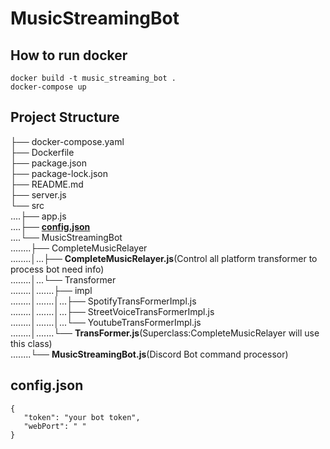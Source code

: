 # MusicStreamingBot

## How to run docker
```
docker build -t music_streaming_bot .
docker-compose up
```

## Project Structure
├── docker-compose.yaml  
├── Dockerfile  
├── package.json  
├── package-lock.json  
├── README.md  
├── server.js  
└── src  
....├── app.js  
....├── **[config.json](#config.json)**  
....└── MusicStreamingBot  
........├── CompleteMusicRelayer  
........│...├── **CompleteMusicRelayer.js**(Control all platform transformer to process bot need info)  
........│...└── Transformer  
........│.......├── impl  
........│.......│...├── SpotifyTransFormerImpl.js  
........│.......│...├── StreetVoiceTransFormerImpl.js  
........│.......│...└── YoutubeTransFormerImpl.js  
........│.......└── **TransFormer.js**(Superclass:CompleteMusicRelayer will use this class)  
........└── **MusicStreamingBot.js**(Discord Bot command processor)  

## config.json
```
{
   "token": "your bot token",
   "webPort": " "
}
```

